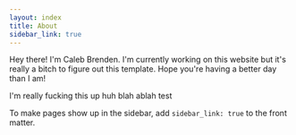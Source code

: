 ```yaml
---
layout: index
title: About
sidebar_link: true
---
```


<p class="message">
  Hey there! I'm Caleb Brenden. I'm currently working on this website but it's really a bitch to figure out this template. Hope you're having a better day than I am!
</p>

I'm really fucking this up huh blah ablah test

To make pages show up in the sidebar, add `sidebar_link: true` to the front
matter.

